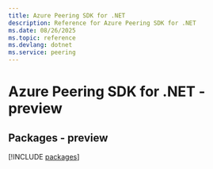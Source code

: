 ```yaml
---
title: Azure Peering SDK for .NET
description: Reference for Azure Peering SDK for .NET
ms.date: 08/26/2025
ms.topic: reference
ms.devlang: dotnet
ms.service: peering
---
```

# Azure Peering SDK for .NET - preview
## Packages - preview
[!INCLUDE [packages](peering-index.md)]